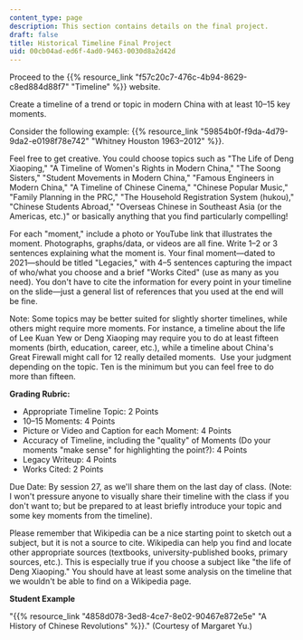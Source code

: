 ```yaml
---
content_type: page
description: This section contains details on the final project.
draft: false
title: Historical Timeline Final Project
uid: 00cb04ad-ed6f-4ad0-9463-0030d8a2d42d
---
```

Proceed to the {{% resource_link "f57c20c7-476c-4b94-8629-c8ed884d88f7" "Timeline" %}} website. 

Create a timeline of a trend or topic in modern China with at least 10–15 key moments. 

Consider the following example: {{% resource_link "59854b0f-f9da-4d79-9da2-e0198f78e742" "Whitney Houston 1963–2012" %}}. 

Feel free to get creative. You could choose topics such as "The Life of Deng Xiaoping," "A Timeline of Women's Rights in Modern China," "The Soong Sisters," "Student Movements in Modern China," "Famous Engineers in Modern China," "A Timeline of Chinese Cinema," "Chinese Popular Music," "Family Planning in the PRC," "The Household Registration System (hukou)," "Chinese Students Abroad," "Overseas Chinese in Southeast Asia (or the Americas, etc.)" or basically anything that you find particularly compelling! 

For each "moment," include a photo or YouTube link that illustrates the moment. Photographs, graphs/data, or videos are all fine. Write 1–2 or 3 sentences explaining what the moment is. Your final moment—dated to 2021—should be titled "Legacies," with 4–5 sentences capturing the impact of who/what you choose and a brief "Works Cited" (use as many as you need). You don't have to cite the information for every point in your timeline on the slide—just a general list of references that you used at the end will be fine.  

Note: Some topics may be better suited for slightly shorter timelines, while others might require more moments. For instance, a timeline about the life of Lee Kuan Yew or Deng Xiaoping may require you to do at least fifteen moments (birth, education, career, etc.), while a timeline about China's Great Firewall might call for 12 really detailed moments.  Use your judgment depending on the topic. Ten is the minimum but you can feel free to do more than fifteen. 

**Grading Rubric:**

- Appropriate Timeline Topic: 2 Points 
- 10–15 Moments: 4 Points 
- Picture or Video and Caption for each Moment: 4 Points 
- Accuracy of Timeline, including the "quality" of Moments (Do your moments "make sense" for highlighting the point?): 4 Points 
- Legacy Writeup: 4 Points 
- Works Cited: 2 Points 

Due Date: By session 27, as we'll share them on the last day of class. (Note: I won't pressure anyone to visually share their timeline with the class if you don't want to; but be prepared to at least briefly introduce your topic and some key moments from the timeline). 

Please remember that Wikipedia can be a nice starting point to sketch out a subject, but it is not a source to cite. Wikipedia can help you find and locate other appropriate sources (textbooks, university-published books, primary sources, etc.). This is especially true if you choose a subject like "the life of Deng Xiaoping." You should have at least some analysis on the timeline that we wouldn't be able to find on a Wikipedia page.

**Student Example**

"{{% resource_link "4858d078-3ed8-4ce7-8e02-90467e872e5e" "A History of Chinese Revolutions" %}}." (Courtesy of Margaret Yu.)